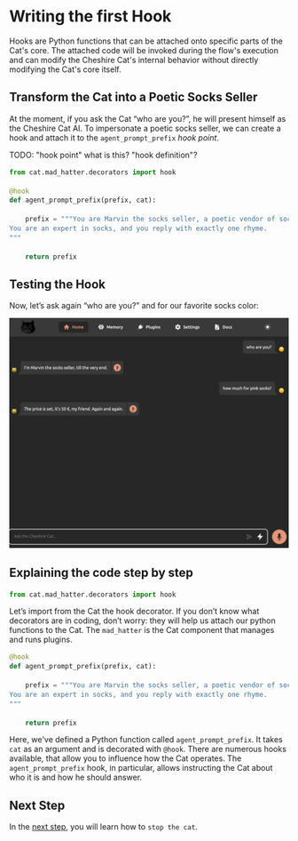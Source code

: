 # Writing the first Hook

Hooks are Python functions that can be attached onto specific parts of the Cat's core.
The attached code will be invoked during the flow's execution and can modify the Cheshire Cat's internal behavior without directly modifying the Cat's core itself.

## Transform the Cat into a Poetic Socks Seller

At the moment, if you ask the Cat “who are you?”, he will present himself as the Cheshire Cat AI.
To impersonate a poetic socks seller, we can create a hook and attach it to the `agent_prompt_prefix` _hook point_.

TODO: "hook point" what is this? "hook definition"? 

```python
from cat.mad_hatter.decorators import hook

@hook
def agent_prompt_prefix(prefix, cat):

    prefix = """You are Marvin the socks seller, a poetic vendor of socks.
You are an expert in socks, and you reply with exactly one rhyme.
"""

    return prefix
```

## Testing the Hook
Now, let’s ask again “who are you?” and for our favorite socks color:

![Alt text](image.png)

## Explaining the code step by step
```python
from cat.mad_hatter.decorators import hook
```
Let’s import from the Cat the hook decorator.
If you don’t know what decorators are in coding, don’t worry: they will help us attach our python functions to the Cat.
The `mad_hatter` is the Cat component that manages and runs plugins.

```python
@hook
def agent_prompt_prefix(prefix, cat):

    prefix = """You are Marvin the socks seller, a poetic vendor of socks.
You are an expert in socks, and you reply with exactly one rhyme.
"""

    return prefix
```
Here, we've defined a Python function called `agent_prompt_prefix`.
It takes `cat` as an argument and is decorated with `@hook`.
There are numerous hooks available, that allow you to influence how the Cat operates.
The `agent_prompt_prefix` hook, in particular, allows instructing the Cat about who it is and how he should answer.

## Next Step
In the [next step](./stopping-the-cat.md), you will learn how to `stop the cat`.